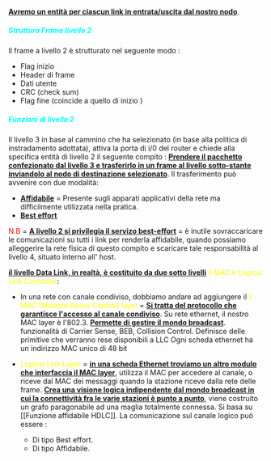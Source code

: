 <b><u>Avremo un entità per ciascun link in entrata/uscita dal nostro nodo</u></b>. 
<h5 style=color:cyan>Struttura Frame livello 2</h5>
Il frame a livello 2 è strutturato nel seguente modo : 

- Flag inizio
- Header di frame
- Dati utente
- CRC (check sum)
- Flag fine (coincide a quello di inizio )
	
<h5 style=color:cyan>Funzioni di livello 2</h5>
 Il livello 3 in base al cammino che ha selezionato (in base alla politica di instradamento adottata), attiva la porta di i/0 del router e chiede alla specifica entità di livello 2 il seguente compito : 
 <B><u>Prendere il pacchetto confezionato dal livello 3 e trasferirlo in un frame al livello sotto-stante inviandolo al nodo di destinazione selezionato</u></b>. Il trasferimento può avvenire con due modalità:

-  <b><u>Affidabile</u></b> =  Presente sugli apparati applicativi della rete ma difficilmente utilizzata nella pratica. 
- <b><u>Best effort</u></b>

<span style=color:red>N.B</span> =  <b><u>A livello 2 si privilegia il servizo best-effort</u></b> = è inutile sovraccaricare le comunicazioni su tutti i link per renderla affidabile, quando possiamo alleggerire  la rete fisica di questo compito e scaricare tale responsabilità al livello 4, situato interno all' host.  

<b><u>il livello Data Link, in realtà, è costituito da due sotto livelli</u></b> <span style=color:yellow>il MAC e Logical Link Controller</span>: 

- In una rete con canale condiviso, dobbiamo andare ad aggiungere il <span style=color:yellow>il MAC (Multiple Acess Control) layer</span> = <b><u>Si tratta del protocollo che garantisce l'accesso al canale condiviso</u></b>. Su rete ethernet, il nostro MAC layer è l'802.3. <b><u>Permette di gestire il mondo broadcast</u></b>. funzionalità di Carrier Sense, BEB, Collision Control. 
	Definisce delle primitive che verranno rese disponibili a LLC
	Ogni scheda ethernet ha un indirizzo MAC unico di 48 bit
	

 - <span style=color:yellow>Logical Link Layer</span> = <b><u>in una scheda Ethernet troviamo un altro modulo che interfaccia il MAC layer</u></b>, utilizza il MAC per accedere al canale, o riceve dal MAC dei messaggi quando la stazione riceve dalla rete delle frame. <b><u>Crea una visione logica indipendente dal mondo broadcast in cui la connettività fra le varie stazioni è punto a punto</u></b>, viene costruito un grafo paragonabile ad una maglia totalmente connessa. 
   Si basa su [[Funzione affidabile HDLC]]. La comunicazione sul canale logico può essere : 
     - Di tipo Best effort.
     - Di tipo Affidabile.
